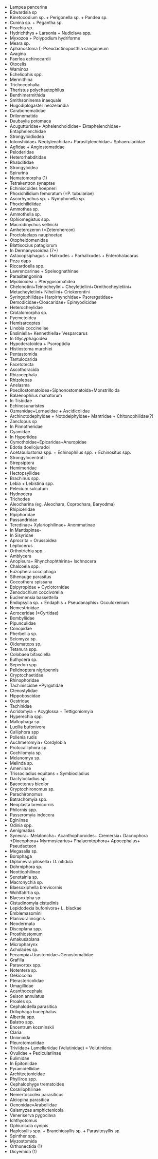 - Lampea pancerina 
- Edwardsia sp
- Kinetocodium sp. + Perigonella sp. + Pandea sp. 
- Cunina sp. + Pegantha sp. 
- Peachia sp.
- Hydrichthys + Larsonia + Nudiclava spp. 
- Myxozoa + Polypodium hydriforme
- Meara sp. 
- Aphanostoma (=Pseudactinoposthia sanguineum 
- Avagina 
- Faerlea echinocardii 
- Otocelis 
- Waminoa
- Echeliophis spp.
- Mermithina
- Trichocephalia 
- Theristus polychaetophilus
- Benthimermithida
- Smithsoninema inaequale 
- Hugodiplogaster neozelandia
- Carabonematidae
- Drilonematida
- Daubaylia potomaca
- Acugutturidae+ Aphelenchoididae+ Ektaphelenchidae+ Entaphelenchidae
- Strongyloidiodea 
- Iotonshiidae+ Neotylenchidae+ Parasitylenchidae+ Sphaerulariidae
- Agfidae + Angiostomatidae
- Peloderidae
- Heterorhabditidae
- Rhabditidae
- Strongyloidea
- Spirurina
- Nematomorpha (1)
- Tetrakentron synaptae
- Echiniscoides hoepneri
- Phoxichilidium femoratum (=P. tubulariae) 
- Ascorhynchus sp. + Nymphonella sp. 
- Phoxichilidiidae
- Ammothea sp.
- Ammothella sp.
- Ophiomegistus spp.
- Macrodinychus sellnicki
- Amheterozeron (=Zeterohercon) 
- Proctolaelaps nauphoetae 
- Otopheidomenidae
- Blattisocius patagiorum 
- In Dermanyssoidea (7+)
- Astacopsiphagus + Halixodes + Parhalixodes + Enterohalacarus 
- Peza daps
- Riccardoella spp.
- Lawrencarinae + Speleognathinae
- Parasitengonina
- Myobioidea + Pterygosomatidea
- Chelonotini+Teinocheylini+ Cheyletiellini+Ornithocheyletiini+ Metacheyletiini+ Niheliini+ Criokerontini 
- Syringophilidae+ Harpirhynchidae+ Psorergatidae+ Demodicidae+Cloacaridae+ Epimyodicidae 
- Heterocheylidae
- Crotalomorpha sp. 
- Pyemetoidea 
- Hemisarcoptes
- Linobia coccinellae 
- Ensliniella+ Kennethiella+ Vesparcarus
- In Glycyphagoidea
- Hypoderatoidea + Psoroptidia 
- Histiostoma murchiei
- Pentastomida
- Tantulocarida 
- Facetotecta
- Ascothoracida
- Rhizocephala
- Rhizolepas
- Anelasma
- Poecilostomatoidea+Siphonostomatoida+Monstrilloida
- Balaenophilus manatorum
- In Tisbidae
- Echinosunaristes 
- Ozmanidae+Lernaeidae + Ascidicolidae 
- Archinotodephyidae + Notodelphyidae+ Mantridae + Chitonophilidae(?) 
- Zanclopus sp
- In Pinnotheridae
- Cyamidae
- In Hyperiidea
- Cymothoidae+Epicaridea+Anuropidae
- Edotia doellojuradoi
- Acetabulostoma spp. + Echinophilus spp. + Echinositus spp.
- Strongylocentroti
- Strepsiptera
- Hemimeridae
- Hectopsyllidae
- Brachinus spp.
- Lebia + Lebistina spp.
- Pelecium sulcatum 
- Hydnocera 
- Trichodes
- Aleocharina (eg. Aleochara, Coprochara, Baryodma)
- Rhipiceridae
- Ripiphoridae
- Passandridae
- Teredinae+ Xylariophilinae+ Anommatinae
- In Mantispinae- 
- In Sisyridae
- Aprocrita + Orussoidea
- Leptocerus
- Orthotrichia spp.
- Amblycera
- Anopleura+ Rhynchophthirina+ Ischnocera
- Chalcoela spp. 
- Euzophera cocciphaga 
- Sthenauge parasitus 
- Coccothera spissana
- Epipyropidae + Cyclotornidae
- Zenodochium coccivorella 
- Euclemensia bassettella
- Endopsylla sp. + Endaphis + Pseudanaphis+ Occuloxenium
- Nemestrinidae
- Acroceridae (=Cyrtidae)
- Bombyliidae
- Pipunculidae 
- Conopidae 
- Pherbellia sp. 
- Sciomyza sp.
- Oidematops sp.
- Tetanura spp. 
- Colobaea bifasciella 
- Euthycera sp.
- Sepedon spp.
- Pelidnoptera nigripennis
- Cryptochaetidae
- Rhinophoridae 
- Tachiniscidae +Pyrgotidae
- Ctenostylidae
- Hippoboscidae 
- Oestridae
- Tachinidae
- Acridomyia + Acyglossa + Tettigoniomyia
- Hyperechia spp.
- Mallophaga sp. 
- Lucilia bufonivora
- Calliphora spp
- Pollenia rudis
- Auchmeromyia+ Cordylobia
- Protocalliphora sp.
- Cochliomyia sp.
- Melanomya sp. 
- Melinda sp.
- Ameniinae
- Trissocladius equitans + Symbiocladius
- Dactylocladius sp. 
- Baeoctenus bicolor
- Cryptochironomus sp.
- Parachironomus
- Batrachomyia spp.
- Neoplasta brevicornis
- Philornis spp.
- Passeromyia indecora
- Eginiinae
- Odinia spp.
- Aenigmatias
- Syneura+ Melaloncha+ Acanthophoroides+ Cremersia+ Dacnophora +Diocophora+ Myrmosicarius+ Phalacrotophora+ Apocephalus+ Pseudacteon
- Megasalia sp.
- Borophaga
- Diplonevra pilosella+ D. nitidula
- Dohrniphora sp. 
- Neottiophilinae
- Senotainia sp.
- Macronychia sp.
- Blaesoxiphella brevicornis
- Wohlfahrtia sp. 
- Blaesoxipha sp
- Cistudinomyia cistudinis
- Lepidodexia bufonivora+ L. blackae
- Emblemasomini 
- Planivora insignis
- Neodermata
- Discoplana spp.
- Prosthiostomum
- Amakusaplana
- Micropharynx 
- Acholades sp. 
- Fecampia+Urastomidae+Genostomatidae
- Grafilla
- Paravortex spp. 
- Notentera sp.
- Oekiocolax 
- Pterastericolidae 
- Umagillidae 
- Acanthocephala 
- Seison annulatus 
- Proales sp. 
- Cephalodella parasitica
- Drilophaga bucephalus
- Albertia spp.
- Balatro spp. 
- Encentrum kozminskii
- Claria 
- Unionoida
- Pleurotomariidae
- Triviidae+ Lamellariidae (Velutinidae) = Velutinidea
- Ovulidae + Pediculariinae
- Eulimidae 
- In Epitoniidae 
- Pyramidellidae 
- Architectonicidae
- Phylliroe spp. 
- Cephalophyge trematoides 
- Coralliophilinae 
- Nemertoscolex parasiticus
- Alciopina parasitica
- Oenonidae=Arabellidae
- Calamyzas amphictenicola 
- Veneriserva pygoclava 
- Ichthyotomus 
- Ophiuricola cynipis
- Haplosyllis spp. + Branchiosyllis sp. + Parasitosyllis sp.
- Spinther spp. 
- Myzostomida 
- Orthonectida (1)
- Dicyemida (1)